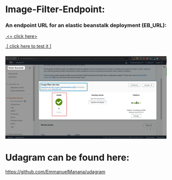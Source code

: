 
<h1>Image-Filter-Endpoint: </h1>

<h3>An endpoint URL for an elastic beanstalk deployment (EB_URL):</h3>

<a href = "http://image-filter-dev-dev2.us-east-1.elasticbeanstalk.com/" target = "_blank">,<= click here> </a>

<a href = "http://image-filter-dev-dev2.us-east-1.elasticbeanstalk.com/filteredimage?image_url=https://avatars1.githubusercontent.com/u/50702567?s=460&u=e24d87c8578fb47b0f1c1174b66b487577e5c1e9&v=4" target = "_blank">,[ click here to test it ]</a>

<h3></h3>
<img src = "./image-eb-deploy.png">


<h1> Udagram can be found here: </h1>



<a href = "https://github.com/EmmanuelManana/udagram" target = "_blank">https://github.com/EmmanuelManana/udagram </a>

